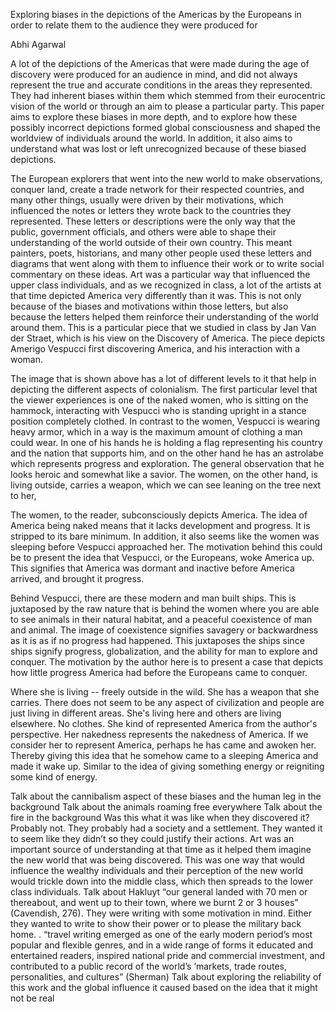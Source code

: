 Exploring biases in the depictions of the Americas by the Europeans in order to relate them to the audience they were produced for

Abhi Agarwal

A lot of the depictions of the Americas that were made during the age of discovery were produced for an audience in mind, and did not always represent the true and accurate conditions in the areas they represented. They had inherent biases within them which stemmed from their eurocentric vision of the world or through an aim to please a particular party. This paper aims to explore these biases in more depth, and to explore how these possibly incorrect depictions formed global consciousness and shaped the worldview of individuals around the world. In addition, it also aims to understand what was lost or left unrecognized because of these biased depictions.

The European explorers that went into the new world to make observations, conquer land, create a trade network for their respected countries, and many other things, usually were driven by their motivations, which influenced the notes or letters they wrote back to the countries they represented. These letters or descriptions were the only way that the public, government officials, and others were able to shape their understanding of the world outside of their own country. This meant painters, poets, historians, and many other people used these letters and diagrams that went along with them to influence their work or to write social commentary on these ideas. Art was a particular way that influenced the upper class individuals, and as we recognized in class, a lot of the artists at that time depicted America very differently than it was. This is not only because of the biases and motivations within those letters, but also because the letters helped them reinforce their understanding of the world around them. This is a particular piece that we studied in class by Jan Van der Straet, which is his view on the Discovery of America. The piece depicts Amerigo Vespucci first discovering America, and his interaction with a woman.

The image that is shown above has a lot of different levels to it that help in depicting the different aspects of colonialism. The first particular level that the viewer experiences is one of the naked women, who is sitting on the hammock, interacting with Vespucci who is standing upright in a stance position completely clothed. In contrast to the women, Vespucci is wearing heavy armor, which in a way is the maximum amount of clothing a man could wear. In one of his hands he is holding a flag representing his country and the nation that supports him, and on the other hand he has an astrolabe which represents progress and exploration. The general observation that he looks heroic and somewhat like a savior. The women, on the other hand, is living outside, carries a weapon, which we can see leaning on the tree next to her, 

The women, to the reader, subconsciously depicts America. The idea of America being naked means that it lacks development and progress. It is stripped to its bare minimum. In addition, it also seems like the women was sleeping before Vespucci approached her. The motivation behind this could be to present the idea that Vespucci, or the Europeans, woke America up. This signifies that America was dormant and inactive before America arrived, and brought it progress.

Behind Vespucci, there are these modern and man built ships. This is juxtaposed by the raw nature that is behind the women where you are able to see animals in their natural habitat, and a peaceful coexistence of man and animal. The image of coexistence signifies savagery or backwardness as it is as if no progress had happened. This juxtaposes the ships since ships signify progress, globalization, and the ability for man to explore and conquer. The motivation by the author here is to present a case that depicts how little progress America had before the Europeans came to conquer.

Where she is living -- freely outside in the wild. She has a weapon that she carries. There does not seem to be any aspect of civilization and people are just living in different areas. She's living here and others are living elsewhere. No clothes. She kind of represented America from the author's perspective. Her nakedness represents the nakedness of America. If we consider her to represent America, perhaps he has came and awoken her. Thereby giving this idea that he somehow came to a sleeping America and made it wake up. Similar to the idea of giving something energy or reigniting some kind of energy.

Talk about the cannibalism aspect of these biases and the human leg in the background
Talk about the animals roaming free everywhere
Talk about the fire in the background
Was this what it was like when they discovered it? Probably not. They probably had a society and a settlement. They wanted it to seem like they didn’t so they could justify their actions.
Art was an important source of understanding at that time as it helped them imagine the new world that was being discovered. This was one way that would influence the wealthy individuals and their perception of the new world would trickle down into the middle class, which then spreads to the lower class individuals.
Talk about Hakluyt
“our general landed with 70 men or thereabout, and went up to their town, where we burnt 2 or 3 houses” (Cavendish, 276). They were writing with some motivation in mind. Either they wanted to write to show their power or to please the military back home. <Link to global consciousness>. “travel writing emerged as one of the early modern period’s most popular and flexible genres, and in a wide range of forms it educated and entertained readers, inspired national pride and commercial investment, and contributed to a public record of the world’s ‘markets, trade routes, personalities, and cultures” (Sherman)
Talk about exploring the reliability of this work and the global influence it caused based on the idea that it might not be real
